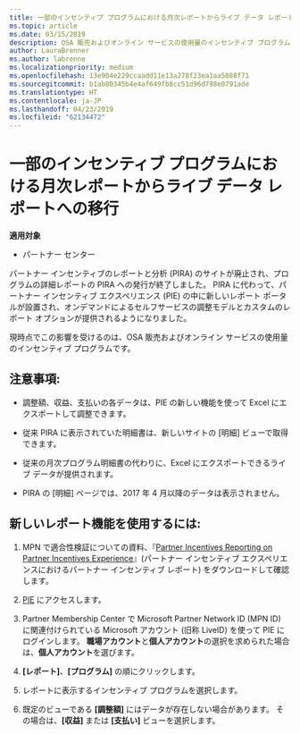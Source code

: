 ```yaml
---
title: 一部のインセンティブ プログラムにおける月次レポートからライブ データ レポートへの移行 | パートナー センター
ms.topic: article
ms.date: 03/15/2019
description: OSA 販売およびオンライン サービスの使用量のインセンティブ プログラムで、ライブ データ レポートを利用できるようになりました。
author: LauraBrenner
ms.author: labrenne
ms.localizationpriority: medium
ms.openlocfilehash: 13e904e229ccaadd11e13a278f23ea1aa5088f71
ms.sourcegitcommit: b1ab80345b4e4af649fb8cc51d96d798e0791ade
ms.translationtype: HT
ms.contentlocale: ja-JP
ms.lasthandoff: 04/23/2019
ms.locfileid: "62134472"
---
```

# <a name="live-data-reporting-replaces-monthly-reporting-for-some-incentives-programs"></a>一部のインセンティブ プログラムにおける月次レポートからライブ データ レポートへの移行

**適用対象**

-  パートナー センター

パートナー インセンティブのレポートと分析 (PIRA) のサイトが廃止され、プログラムの詳細レポートの PIRA への発行が終了しました。 PIRA に代わって、パートナー インセンティブ エクスペリエンス (PIE) の中に新しいレポート ポータルが設置され、オンデマンドによるセルフサービスの調整モデルとカスタムのレポート オプションが提供されるようになりました。 

現時点でこの影響を受けるのは、OSA 販売およびオンライン サービスの使用量のインセンティブ プログラムです。

## <a name="things-to-remember"></a>注意事項: 

- 調整額、収益、支払いの各データは、PIE の新しい機能を使って Excel にエクスポートして調整できます。

- 従来 PIRA に表示されていた明細書は、新しいサイトの [明細] ビューで取得できます。 

- 従来の月次プログラム明細書の代わりに、Excel にエクスポートできるライブ データが提供されます。

- PIRA の [明細] ページでは、2017 年 4 月以降のデータは表示されません。
 
## <a name="start-using-the-new-reporting-functionality"></a>新しいレポート機能を使用するには: 

1. MPN で適合性検証についての資料、『[Partner Incentives Reporting on Partner Incentives Experience](https://aka.ms/osareadiness )』(パートナー インセンティブ エクスペリエンスにおけるパートナー インセンティブ レポート) をダウンロードして確認します。

2. [PIE](https://partnerincentives.microsoft.com/) にアクセスします。

3. Partner Membership Center で Microsoft Partner Network ID (MPN ID) に関連付けられている Microsoft アカウント (旧称 LiveID) を使って PIE にログインします。 **職場アカウント**と**個人アカウント**の選択を求められた場合は、**個人アカウント**を選びます。

4. **[レポート]**、**[プログラム]** の順にクリックします。 

5. レポートに表示するインセンティブ プログラムを選択します。 

6. 既定のビューである **[調整額]** にはデータが存在しない場合があります。  その場合は、**[収益]** または **[支払い]** ビューを選択します。


 

 



